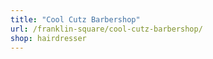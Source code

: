 ```yaml
---
title: "Cool Cutz Barbershop"
url: /franklin-square/cool-cutz-barbershop/
shop: hairdresser
---
```

